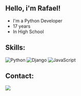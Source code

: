 ## Hello, i'm Rafael!
- I'm a Python Developer
- 17 years
- In High School

## Skills:
![Python](https://img.shields.io/badge/python-3670A0?style=for-the-badge&logo=python&logoColor=ffdd54)
![Django](https://img.shields.io/badge/django-%23092E20.svg?style=for-the-badge&logo=django&logoColor=white)
![JavaScript](https://img.shields.io/badge/javascript-%23323330.svg?style=for-the-badge&logo=javascript&logoColor=%23F7DF1E)

## Contact:
<a href="https://www.linkedin.com/in/rafael-bl/"><img src="https://img.shields.io/badge/linkedin-%230077B5.svg?style=for-the-badge&logo=linkedin&logoColor=white"></img></a>
<!--## Learning:
![Java](https://img.shields.io/badge/java-%23ED8B00.svg?style=for-the-badge&logo=openjdk&logoColor=white) -->

<!--
**rafaelblt/rafaelblt** is a ✨ _special_ ✨ repository because its `README.md` (this file) appears on your GitHub profile.

Here are some ideas to get you started:

- 🔭 I’m currently working on ...
- 🌱 I’m currently learning ...
- 👯 I’m looking to collaborate on ...
- 🤔 I’m looking for help with ...
- 💬 Ask me about ...
- 📫 How to reach me: ...
- 😄 Pronouns: ...
- ⚡ Fun fact: ...
-->
